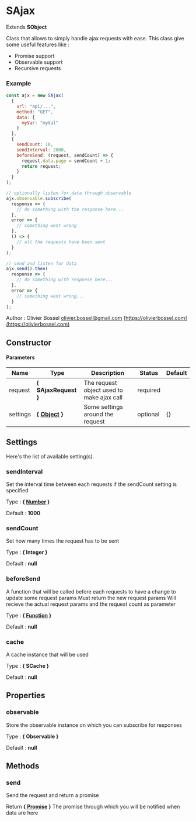 # SAjax

Extends **SObject**

Class that allows to simply handle ajax requests with ease.
This class give some useful features like :

- Promise support
- Observable support
- Recursive requests

### Example

```js
const ajx = new SAjax(
  {
    url: "api/...",
    method: "GET",
    data: {
      myVar: "myVal"
    }
  },
  {
    sendCount: 10,
    sendInterval: 2000,
    beforeSend: (request, sendCount) => {
      request.data.page = sendCount + 1;
      return request;
    }
  }
);

// optionally listen for data through observable
ajx.observable.subscribe(
  response => {
    // do something with the response here...
  },
  error => {
    // something went wrong
  },
  () => {
    // all the requests have been sent
  }
);

// send and listen for data
ajx.send().then(
  response => {
    // do something with response here...
  },
  error => {
    // something went wrong...
  }
);
```

Author : Olivier Bossel [olivier.bossel@gmail.com](mailto:olivier.bossel@gmail.com) [https://olivierbossel.com](https://olivierbossel.com)

## Constructor

#### Parameters

| Name     | Type                                                                                                   | Description                               | Status   | Default |
| -------- | ------------------------------------------------------------------------------------------------------ | ----------------------------------------- | -------- | ------- |
| request  | **{ SAjaxRequest }**                                                                                   | The request object used to make ajax call | required |
| settings | **{ [Object](https://developer.mozilla.org/fr/docs/Web/JavaScript/Reference/Objets_globaux/Object) }** | Some settings around the request          | optional | {}      |

## Settings

Here's the list of available setting(s).

### sendInterval

Set the interval time between each requests if the sendCount setting is specified

Type : **{ [Number](https://developer.mozilla.org/fr/docs/Web/JavaScript/Reference/Objets_globaux/Number) }**

Default : **1000**

### sendCount

Set how many times the request has to be sent

Type : **{ Integer }**

Default : **null**

### beforeSend

A function that will be called before each requests to have a change to update some request params
Must return the new request params
Will recieve the actual request params and the request count as parameter

Type : **{ [Function](https://developer.mozilla.org/fr/docs/Web/JavaScript/Reference/Objets_globaux/Function) }**

Default : **null**

### cache

A cache instance that will be used

Type : **{ SCache }**

Default : **null**

## Properties

### observable

Store the observable instance on which you can subscribe for responses

Type : **{ Observable }**

Default : **null**

## Methods

### send

Send the request and return a promise

Return **{ [Promise](https://developer.mozilla.org/fr/docs/Web/JavaScript/Reference/Objets_globaux/Promise) }** The promise through which you will be notified when data are here
